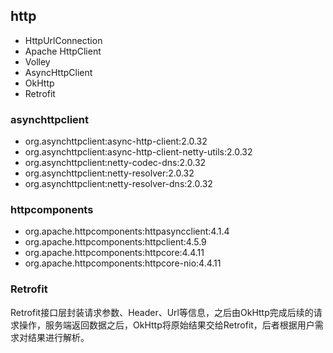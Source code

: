 ## http
- HttpUrlConnection
- Apache HttpClient
- Volley
- AsyncHttpClient
- OkHttp
- Retrofit

### asynchttpclient
- org.asynchttpclient:async-http-client:2.0.32
- org.asynchttpclient:async-http-client-netty-utils:2.0.32
- org.asynchttpclient:netty-codec-dns:2.0.32
- org.asynchttpclient:netty-resolver:2.0.32
- org.asynchttpclient:netty-resolver-dns:2.0.32

### httpcomponents
- org.apache.httpcomponents:httpasyncclient:4.1.4
- org.apache.httpcomponents:httpclient:4.5.9
- org.apache.httpcomponents:httpcore:4.4.11
- org.apache.httpcomponents:httpcore-nio:4.4.11


### Retrofit
Retrofit接口层封装请求参数、Header、Url等信息，之后由OkHttp完成后续的请求操作，服务端返回数据之后，OkHttp将原始结果交给Retrofit，后者根据用户需求对结果进行解析。